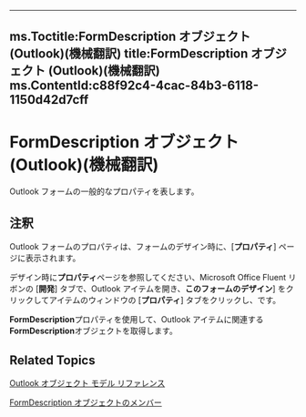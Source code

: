 

---
ms.Toctitle:FormDescription オブジェクト (Outlook)(機械翻訳)
title:FormDescription オブジェクト (Outlook)(機械翻訳)
ms.ContentId:c88f92c4-4cac-84b3-6118-1150d42d7cff
---
# FormDescription オブジェクト (Outlook)(機械翻訳)




Outlook フォームの一般的なプロパティを表します。

## 注釈
Outlook フォームのプロパティは、フォームのデザイン時に、[**プロパティ**] ページに表示されます。



デザイン時に**プロパティ**ページを参照してください、Microsoft Office Fluent リボンの [**開発**] タブで、Outlook アイテムを開き、**このフォームのデザイン**] をクリックしてアイテムのウィンドウの [**プロパティ**] タブをクリックし、です。



**FormDescription**プロパティを使用して、Outlook アイテムに関連する**FormDescription**オブジェクトを取得します。



## Related Topics

[Outlook オブジェクト モデル リファレンス](73221b13-d8d8-99b8-3394-b95dbbfd5ddc.md)

[FormDescription オブジェクトのメンバー](664724e9-e74b-32ad-93e4-8d4cb27b3082.md)




